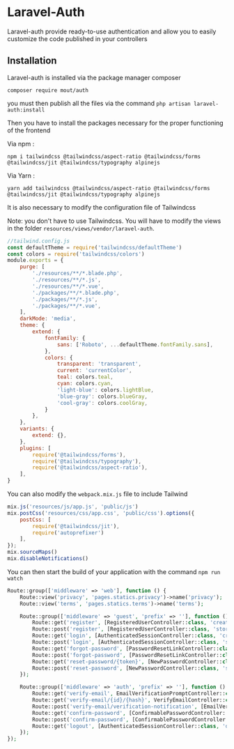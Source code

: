 # Laravel-Auth

Laravel-auth provide ready-to-use authentication and allow you to easily customize the code published in your controllers

## Installation

Laravel-auth is installed via the package manager composer

``composer require mout/auth``

you must then publish all the files via the command ``php artisan laravel-auth:install``

Then you have to install the packages necessary for the proper functioning of the frontend

Via npm :

``npm i tailwindcss @tailwindcss/aspect-ratio @tailwindcss/forms @tailwindcss/jit @tailwindcss/typography alpinejs``

Via Yarn :

``yarn add tailwindcss @tailwindcss/aspect-ratio @tailwindcss/forms @tailwindcss/jit @tailwindcss/typography alpinejs``

It is also necessary to modify the configuration file of Tailwindcss

Note: you don't have to use Tailwindcss. You will have to modify the views in the folder ``resources/views/vendor/laravel-auth``.

```javascript
//tailwind.config.js
const defaultTheme = require('tailwindcss/defaultTheme')
const colors = require('tailwindcss/colors')
module.exports = {
    purge: [
        './resources/**/*.blade.php',
        './resources/**/*.js',
        './resources/**/*.vue',
        './packages/**/*.blade.php',
        './packages/**/*.js',
        './packages/**/*.vue',
    ],
    darkMode: 'media',
    theme: {
        extend: {
            fontFamily: {
                sans: ['Roboto', ...defaultTheme.fontFamily.sans],
            },
            colors: {
                transparent: 'transparent',
                current: 'currentColor',
                teal: colors.teal,
                cyan: colors.cyan,
                'light-blue': colors.lightBlue,
                'blue-gray': colors.blueGray,
                'cool-gray': colors.coolGray,
            }
        },
    },
    variants: {
        extend: {},
    },
    plugins: [
        require('@tailwindcss/forms'),
        require('@tailwindcss/typography'),
        require('@tailwindcss/aspect-ratio'),
    ],
}

```

You can also modify the ``webpack.mix.js`` file to include Tailwind

```javascript
mix.js('resources/js/app.js', 'public/js')
mix.postCss('resources/css/app.css', 'public/css').options({
    postCss: [
        require('@tailwindcss/jit'),
        require('autoprefixer')
    ],
});
mix.sourceMaps()
mix.disableNotifications()
```

You can then start the build of your application with the command ``npm run watch``

```php
Route::group(['middleware' => 'web'], function () {
    Route::view('privacy', 'pages.statics.privacy')->name('privacy');
    Route::view('terms', 'pages.statics.terms')->name('terms');

    Route::group(['middleware' => 'guest', 'prefix' => ''], function () {
        Route::get('register', [RegisteredUserController::class, 'create'])->name('register');
        Route::post('register', [RegisteredUserController::class, 'store']);
        Route::get('login', [AuthenticatedSessionController::class, 'create'])->name('login');
        Route::post('login', [AuthenticatedSessionController::class, 'store']);
        Route::get('forgot-password', [PasswordResetLinkController::class, 'create'])->name('password.request');
        Route::post('forgot-password', [PasswordResetLinkController::class, 'store'])->name('password.email');
        Route::get('reset-password/{token}', [NewPasswordController::class, 'create'])->name('password.reset');
        Route::post('reset-password', [NewPasswordController::class, 'store'])->name('password.update');
    });

    Route::group(['middleware' => 'auth', 'prefix' => ''], function () {
        Route::get('verify-email', EmailVerificationPromptController::class)->name('verification.notice');
        Route::get('verify-email/{id}/{hash}', VerifyEmailController::class)->middleware(['signed', 'throttle:6,1'])->name('verification.verify');
        Route::post('verify-email/verification-notification', [EmailVerificationNotificationController::class, 'store'])->middleware(['throttle:6,1'])->name('verification.send');
        Route::get('confirm-password', [ConfirmablePasswordController::class, 'show'])->name('password.confirm');
        Route::post('confirm-password', [ConfirmablePasswordController::class, 'store']);
        Route::get('logout', [AuthenticatedSessionController::class, 'destroy'])->name('logout');
    });
});
```
